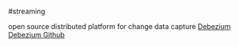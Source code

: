 #streaming 

open source distributed platform for change data capture
[Debezium](https://debezium.io/)
[Debezium Github](https://github.com/debezium/)

